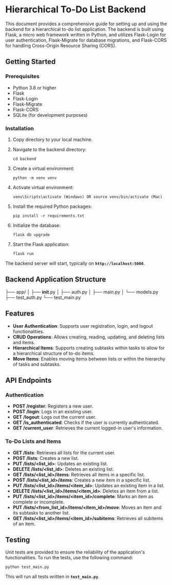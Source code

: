 # **Hierarchical To-Do List Backend**

This document provides a comprehensive guide for setting up and using the backend for a hierarchical to-do list application. The backend is built using Flask, a micro web framework written in Python, and utilizes Flask-Login for user authentication, Flask-Migrate for database migrations, and Flask-CORS for handling Cross-Origin Resource Sharing (CORS).

## **Getting Started**

### **Prerequisites**

- Python 3.8 or higher
- Flask
- Flask-Login
- Flask-Migrate
- Flask-CORS
- SQLite (for development purposes)

### **Installation**

1. Copy directory to your local machine.
2. Navigate to the backend directory:
    
    ```
    cd backend
    
    ```

3. Create a virtual environment:

    ```
    python -m venv venv
    
    ```

4. Activate virtual environment:

    ```
    venv\Scripts\activate (Windows) OR source venv/bin/activate (Mac)
    
    ```
 
5. Install the required Python packages:
    
    ```
    pip install -r requirements.txt
    
    ```
    
6. Initialize the database:
    
    ```
    flask db upgrade
    
    ```
    
7. Start the Flask application:
    
    ```
    flask run
    
    ```
    

The backend server will start, typically on **`http://localhost:5000`**.

## **Backend Application Structure**

├── app/
│   ├── __init__.py
│   ├── auth.py
│   ├── main.py
│   └── models.py
├── test_auth.py
└── test_main.py

## **Features**

- **User Authentication**: Supports user registration, login, and logout functionalities.
- **CRUD Operations**: Allows creating, reading, updating, and deleting lists and items.
- **Hierarchical Items**: Supports creating subtasks within tasks to allow for a hierarchical structure of to-do items.
- **Move Items**: Enables moving items between lists or within the hierarchy of tasks and subtasks.

## **API Endpoints**

### **Authentication**

- **POST /register**: Registers a new user.
- **POST /login**: Logs in an existing user.
- **GET /logout**: Logs out the current user.
- **GET /is_authenticated**: Checks if the user is currently authenticated.
- **GET /current_user**: Retrieves the current logged-in user's information.

### **To-Do Lists and Items**

- **GET /lists**: Retrieves all lists for the current user.
- **POST /lists**: Creates a new list.
- **PUT /lists/<list_id>**: Updates an existing list.
- **DELETE /lists/<list_id>**: Deletes an existing list.
- **GET /lists/<list_id>/items**: Retrieves all items in a specific list.
- **POST /lists/<list_id>/items**: Creates a new item in a specific list.
- **PUT /lists/<list_id>/items/<item_id>**: Updates an existing item in a list.
- **DELETE /lists/<list_id>/items/<item_id>**: Deletes an item from a list.
- **PUT /lists/<list_id>/items/<item_id>/complete**: Marks an item as complete or incomplete.
- **PUT /lists/<from_list_id>/items/<item_id>/move**: Moves an item and its subtasks to another list.
- **GET /lists/<list_id>/items/<item_id>/subitems**: Retrieves all subitems of an item.

## **Testing**

Unit tests are provided to ensure the reliability of the application's functionalities. To run the tests, use the following command:

```
python test_main.py

```

This will run all tests written in **`test_main.py`**.
